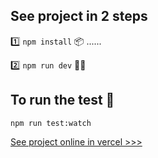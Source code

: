 ## See project in 2 steps
1️⃣ `npm install` 📦 ......

2️⃣ `npm run dev` 🎉🎉

## To run the test 🧪
`npm run test:watch`

[See project online in vercel >>>](https://addtocart-olive.vercel.app/)